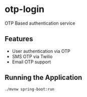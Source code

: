 # otp-login
OTP Based authentication service

## Features
- User authentication via OTP
- SMS OTP via Twilio
- Email OTP support

## Running the Application
```
./mvnw spring-boot:run
```
